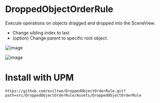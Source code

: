 # DroppedObjectOrderRule
Execute operations on objects dragged and dropped into the SceneView.
- Change sibling index to last
- (option) Change parent to specific root object.

![image](https://github.com/eviltwo/DroppedObjectOrderRule/assets/7721151/02735d6f-57f8-4494-bae0-5530e87634b1)

![image](https://github.com/eviltwo/DroppedObjectOrderRule/assets/7721151/f8e6f75a-e34b-499a-8148-c82083f132bf)

# Install with UPM
```
https://github.com/eviltwo/DroppedObjectOrderRule.git?path=src/DroppedObjectOrderRule/Assets/DroppedObjectOrderRule
```
